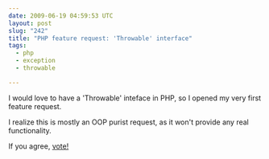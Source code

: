 ```yaml
---
date: 2009-06-19 04:59:53 UTC
layout: post
slug: "242"
title: "PHP feature request: 'Throwable' interface"
tags:
  - php
  - exception
  - throwable

---
```

<p>I would love to have a 'Throwable' inteface in PHP, so I opened my very first feature request.</p>

<p>I realize this is mostly an OOP purist request, as it won't provide any real functionality.</p>

<p>If you agree, <a href="http://bugs.php.net/bug.php?id=48599">vote!</p>
